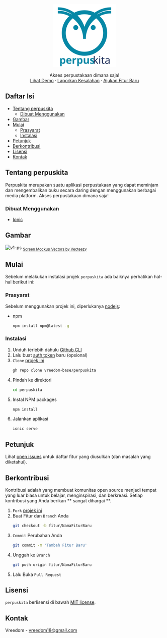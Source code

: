 <p align="center">
  <a href="https://vonso.online" target="_blank">
    <img src="https://raw.githubusercontent.com/vreedom-base/perpuskita/master/public/assets/icon/icon.svg" width="200">
  </a>
  
  <p align="center">
    Akses perpustakaan dimana saja!
    <br />
    <a href="https://github.com/vreedom-base/perpuskita">Lihat Demo</a>
    ·
    <a href="https://github.com/vreedom-base/perpuskita/issues">Laporkan Kesalahan</a>
    ·
    <a href="https://github.com/vreedom-base/perpuskita/issues">Ajukan Fitur Baru</a>
  </p>
</p>

## Daftar Isi

* [Tentang perpuskita](#tentang-perpuskita)
  * [Dibuat Menggunakan](#dibuat-menggunakan)
* [Gambar](#gambar)
* [Mulai](#mulai)
  * [Prasyarat](#prasyarat)
  * [Instalasi](#instalasi)
* [Petunjuk](#petunjuk)
* [Berkontribusi](#berkontribusi)
* [Lisensi](#lisensi)
* [Kontak](#kontak)

## Tentang perpuskita

Perpuskita merupakan suatu aplikasi perpustakaan yang dapat meminjam dan mengembalikan buku secara daring dengan menggunakan berbagai media platform. Akses perpustakaan dimana saja!

### Dibuat Menggunakan
* [Ionic](https://ionicframework.com/)

## Gambar

![v1-ps](https://user-images.githubusercontent.com/35516476/94348393-142ba180-0066-11eb-9098-3658e980a1a2.png)
<sub><a href="https://www.vecteezy.com/free-vector/screen-mockup">Screen Mockup Vectors by Vecteezy</a></sub>

## Mulai

Sebelum melakukan instalasi projek `perpuskita` ada baiknya perhatikan hal-hal berikut ini:

### Prasyarat

Sebelum menggunakan projek ini, diperlukanya [nodejs](https://nodejs.org/):
* npm
  ```sh
  npm install npm@latest -g
  ```

### Instalasi

1. Unduh terlebih dahulu [Github CLI](https://cli.github.com/)
2. Lalu buat [auth token](https://github.com/settings/tokens) baru (opsional)
3. `Clone` [projek ini](https://github.com/vreedom-base/perpuskita)
   ```sh
   gh repo clone vreedom-base/perpuskita
   ```
4. Pindah ke direktori 
   ```sh
   cd perpuskita
   ```
5. Instal NPM packages
   ```sh
   npm install
   ```
5. Jalankan aplikasi 
   ```sh
   ionic serve
   ```

## Petunjuk

Lihat [open issues](https://github.com/vreedom-base/perpuskita/issues) untuk daftar fitur yang diusulkan (dan masalah yang diketahui).

## Berkontribusi

Kontribusi adalah yang membuat komunitas open source menjadi tempat yang luar biasa untuk belajar, menginspirasi, dan berkreasi. Setiap kontribusi yang Anda berikan ** sangat dihargai **.

1. `Fork` [projek ini](https://github.com/vreedom-base/perpuskita)
2. Buat Fitur dan `Branch` Anda
   ```sh
   git checkout -b fitur/NamaFiturBaru
   ```
3. `Commit` Perubahan Anda 
   ```sh
   git commit -m 'Tambah Fitur Baru'
   ```
4. Unggah ke `Branch`
   ```sh
   git push origin fitur/NamaFiturBaru
   ```
5. Lalu Buka `Pull Request`

## Lisensi

`perpuskita` berlisensi di bawah [MIT license](https://opensource.org/licenses/MIT).

## Kontak

Vreedom - vreedom18@gmail.com

